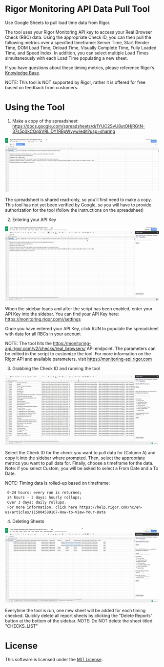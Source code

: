 # Rigor Monitoring API Data Pull Tool

Use Google Sheets to pull load time data from Rigor.

The tool uses your Rigor Monitoring API key to access your Real Browser Check (RBC) data. Using the appropriate Check ID, you can then pull the following metrics over a specified timeframe: Server Time, Start Render Time, DOM Load Time, Onload Time, Visually Complete Time, Fully Loaded Time, and Speed Index. In addition, you can select multiple Load Times simultaneously with each Load Time populating a new sheet.

If you have questions about these timing metrics, please reference Rigor’s [Knowledge Base](https://help.rigor.com/hc/en-us/articles/115006741308-Performance-Metrics-Glossary).

NOTE: This tool is NOT supported by Rigor, rather it is offered for free based on feedback from customers.

# Using the Tool

1. Make a copy of the spreadsheet:  
https://docs.google.com/spreadsheets/d/1YUC2SvU8utOHjRGtN-37s5p0kCQqSVRLiDY1RBpWvyw/edit?usp=sharing  

![Rigor Data Pull - Copy Spreadsheet](https://github.com/Rigor/LoadTimesTool/blob/master/images/data_pull_copy.gif?raw=true)  

   The spreadsheet is shared read-only, so you'll first need to make a copy. This tool has not yet been verified by Google, so you will have to provide authorization for the tool (follow the instructions on the spreadsheet)

2. Entering your API Key 

![Rigor Data Pull - Copy Spreadsheet](https://github.com/Rigor/LoadTimesTool/blob/master/images/data_pull_api_key.gif?raw=true)  

   When the sidebar loads and after the script has been enabled, enter your API Key into the sidebar. You can find your API Key here:      https://monitoring.rigor.com//settings
   
   Once you have entered your API Key, click RUN to populate the spreadsheet with data for all RBCs in your account
   
   NOTE: The tool hits the https://monitoring-api.rigor.com/v2/checks/real_browsers/ API endpoint. The parameters can be edited in the      script to customize the tool. For more information on the Rigor API and available parameters, visit https://monitoring-api.rigor.com

3. Grabbing the Check ID and running the tool

![Rigor Data Pull - Copy Spreadsheet](https://github.com/Rigor/LoadTimesTool/blob/master/images/data_pull_get_metrics.gif?raw=true)  

   Select the Check ID for the check you want to pull data for (Column A) and copy it into the sidebar where prompted. Then, select the appropriate metrics you want to pull data for. Finally, choose a timeframe for the data. Note: if you select Custom, you will be asked to select a From Date and a To Date.
   
   NOTE: Timing data is rolled-up based on timeframe:
   
     0-24 hours: every run is returned;
     24 hours - 3 days: hourly rollups;
     Over 3 days: daily rollups.
     For more information, click here https://help.rigor.com/hc/en-us/articles/115004589167-How-to-View-Your-Data

4. Deleting Sheets

![Rigor Data Pull - Copy Spreadsheet](https://github.com/Rigor/LoadTimesTool/blob/master/images/data_pull_delete.gif?raw=true)  
   
   Everytime the tool is run, one new sheet will be added for each timing checked. Quickly delete all report sheets by clicking the        "Delete Reports" button at the bottom of the sidebar. NOTE: Do NOT delete the sheet titled "CHECKS_LIST"

# License

This software is licensed under the [MIT License](https://github.com/Rigor/LoadTimesTool/blob/master/LICENSE?raw=true).
